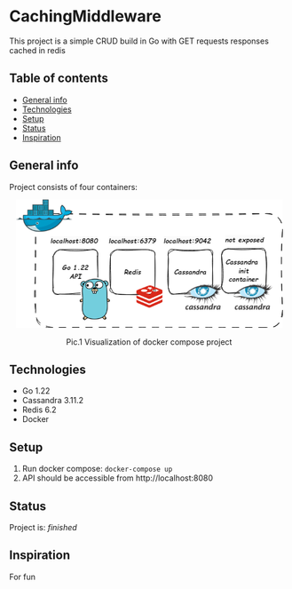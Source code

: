 # CachingMiddleware

This project is a simple CRUD build in Go with GET requests responses cached in redis

## Table of contents
* [General info](#general-info)
* [Technologies](#technologies)
* [Setup](#setup)
* [Status](#status)
* [Inspiration](#inspiration)

## General info

Project consists of four containers:

<p align="center"><img src="./docs/network.drawio.png"/>
<p align="center">Pic.1 Visualization of docker compose project</p>


## Technologies
* Go 1.22
* Cassandra 3.11.2
* Redis 6.2
* Docker

## Setup
1. Run docker compose: `docker-compose up`
2. API should be accessible from http://localhost:8080

## Status
Project is: _finished_

## Inspiration
For fun